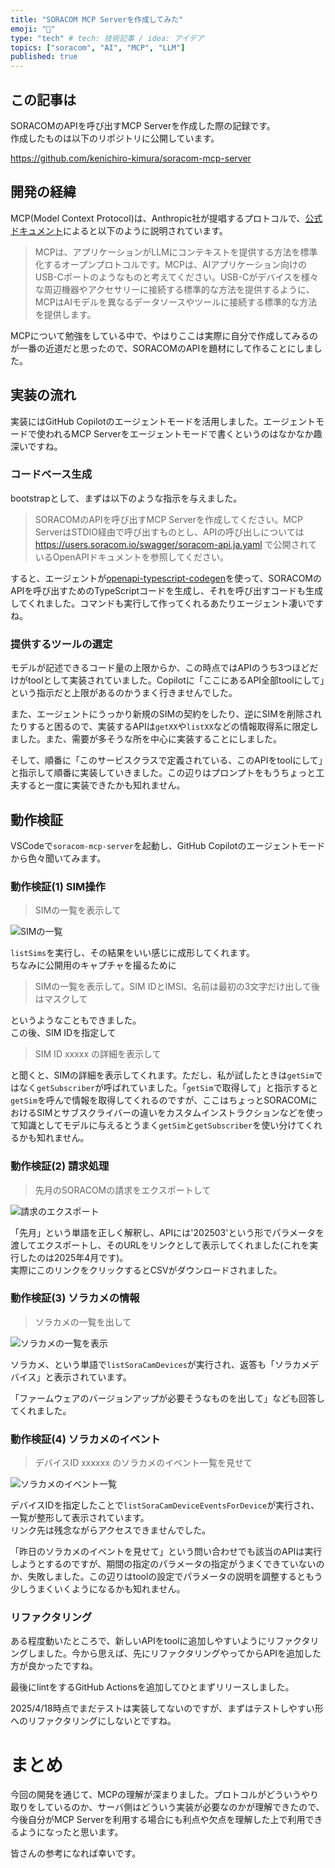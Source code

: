 ```yaml
---
title: "SORACOM MCP Serverを作成してみた"
emoji: "🤝"
type: "tech" # tech: 技術記事 / idea: アイデア
topics: ["soracom", "AI", "MCP", "LLM"]
published: true
---
```

## この記事は

SORACOMのAPIを呼び出すMCP Serverを作成した際の記録です。  
作成したものは以下のリポジトリに公開しています。

https://github.com/kenichiro-kimura/soracom-mcp-server

## 開発の経緯

MCP(Model Context Protocol)は、Anthropic社が提唱するプロトコルで、[公式ドキュメント](https://docs.anthropic.com/ja/docs/agents-and-tools/mcp)によると以下のように説明されています。

> MCPは、アプリケーションがLLMにコンテキストを提供する方法を標準化するオープンプロトコルです。MCPは、AIアプリケーション向けのUSB-Cポートのようなものと考えてください。USB-Cがデバイスを様々な周辺機器やアクセサリーに接続する標準的な方法を提供するように、MCPはAIモデルを異なるデータソースやツールに接続する標準的な方法を提供します。

MCPについて勉強をしている中で、やはりここは実際に自分で作成してみるのが一番の近道だと思ったので、SORACOMのAPIを題材にして作ることにしました。

## 実装の流れ

実装にはGitHub Copilotのエージェントモードを活用しました。エージェントモードで使われるMCP Serverをエージェントモードで書くというのはなかなか趣深いですね。

### コードベース生成

bootstrapとして、まずは以下のような指示を与えました。

> SORACOMのAPIを呼び出すMCP Serverを作成してください。MCP ServerはSTDIO経由で呼び出すものとし、APIの呼び出しについては https://users.soracom.io/swagger/soracom-api.ja.yaml で公開されているOpenAPIドキュメントを参照してください。

すると、エージェントが[openapi-typescript-codegen](https://github.com/ferdikoomen/openapi-typescript-codegen)を使って、SORACOMのAPIを呼び出すためのTypeScriptコードを生成し、それを呼び出すコードも生成してくれました。コマンドも実行して作ってくれるあたりエージェント凄いですね。

### 提供するツールの選定

モデルが記述できるコード量の上限からか、この時点ではAPIのうち3つほどだけがtoolとして実装されていました。Copilotに「ここにあるAPI全部toolにして」という指示だと上限があるのかうまく行きませんでした。

また、エージェントにうっかり新規のSIMの契約をしたり、逆にSIMを削除されたりすると困るので、実装するAPIは`getXX`や`listXX`などの情報取得系に限定しました。また、需要が多そうな所を中心に実装することにしました。

そして、順番に「このサービスクラスで定義されている、このAPIをtoolにして」と指示して順番に実装していきました。この辺りはプロンプトをもうちょっと工夫すると一度に実装できたかも知れません。

## 動作検証

VSCodeで`soracom-mcp-server`を起動し、GitHub Copilotのエージェントモードから色々聞いてみます。

### 動作検証(1) SIM操作

> SIMの一覧を表示して

![SIMの一覧](https://storage.googleapis.com/zenn-user-upload/70758c482fbd-20250418.png)

`listSims`を実行し、その結果をいい感じに成形してくれます。  
ちなみに公開用のキャプチャを撮るために

> SIMの一覧を表示して。SIM IDとIMSI、名前は最初の3文字だけ出して後はマスクして

というようなこともできました。  
この後、SIM IDを指定して

> SIM ID xxxxx の詳細を表示して

と聞くと、SIMの詳細を表示してくれます。ただし、私が試したときは`getSim`ではなく`getSubscriber`が呼ばれていました。「`getSim`で取得して」と指示すると`getSim`を呼んで情報を取得してくれるのですが、ここはちょっとSORACOMにおけるSIMとサブスクライバーの違いをカスタムインストラクションなどを使って知識としてモデルに与えるとうまく`getSim`と`getSubscriber`を使い分けてくれるかも知れません。

### 動作検証(2) 請求処理

> 先月のSORACOMの請求をエクスポートして

![請求のエクスポート](https://storage.googleapis.com/zenn-user-upload/77e18d853d52-20250418.png)

「先月」という単語を正しく解釈し、APIには'202503'という形でパラメータを渡してエクスポートし、そのURLをリンクとして表示してくれました(これを実行したのは2025年4月です)。  
実際にこのリンクをクリックするとCSVがダウンロードされました。

### 動作検証(3) ソラカメの情報

> ソラカメの一覧を出して

![ソラカメの一覧を表示](https://storage.googleapis.com/zenn-user-upload/914abcb12ab0-20250418.png)

ソラカメ、という単語で`listSoraCamDevices`が実行され、返答も「ソラカメデバイス」と表示されています。

「ファームウェアのバージョンアップが必要そうなものを出して」なども回答してくれました。

### 動作検証(4) ソラカメのイベント

> デバイスID xxxxxx のソラカメのイベント一覧を見せて

![ソラカメのイベント一覧](https://storage.googleapis.com/zenn-user-upload/40f8fa6a013d-20250418.png)

デバイスIDを指定したことで`listSoraCamDeviceEventsForDevice`が実行され、一覧が整形して表示されています。  
リンク先は残念ながらアクセスできませんでした。

「昨日のソラカメのイベントを見せて」という問い合わせでも該当のAPIは実行しようとするのですが、期間の指定のパラメータの指定がうまくできていないのか、失敗しました。この辺りはtoolの設定でパラメータの説明を調整するともう少しうまくいくようになるかも知れません。

### リファクタリング

ある程度動いたところで、新しいAPIをtoolに追加しやすいようにリファクタリングしました。今から思えば、先にリファクタリングやってからAPIを追加した方が良かったですね。

最後にlintをするGitHub Actionsを追加してひとまずリリースしました。

2025/4/18時点でまだテストは実装してないのですが、まずはテストしやすい形へのリファクタリングにしないとですね。

# まとめ

今回の開発を通じて、MCPの理解が深まりました。プロトコルがどういうやり取りをしているのか、サーバ側はどういう実装が必要なのかが理解できたので、今後自分がMCP Serverを利用する場合にも利点や欠点を理解した上で利用できるようになったと思います。

皆さんの参考になれば幸いです。
